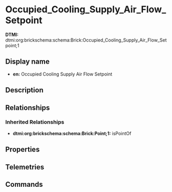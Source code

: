 # Occupied_Cooling_Supply_Air_Flow_Setpoint
**DTMI:** dtmi:org:brickschema:schema:Brick:Occupied_Cooling_Supply_Air_Flow_Setpoint;1
## Display name
- **en:** Occupied Cooling Supply Air Flow Setpoint
## Description
## Relationships
### Inherited Relationships
* **dtmi:org:brickschema:schema:Brick:Point;1:** isPointOf
## Properties
## Telemetries
## Commands
